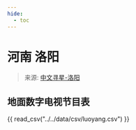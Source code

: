 ```yaml
---
hide:
  - toc
---
```


# 河南 洛阳

> 来源: [中文寻星-洛阳](http://dtmb.saoing.com/luoyang.htm)

## 地面数字电视节目表

{{ read_csv("../../data/csv/luoyang.csv") }}
